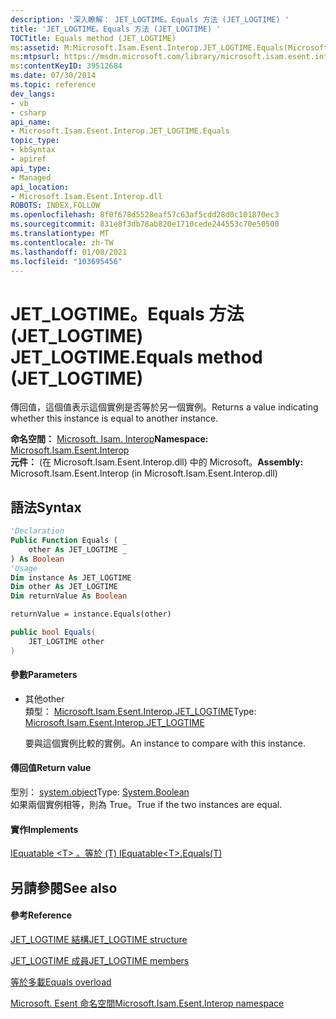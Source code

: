 ```yaml
---
description: '深入瞭解： JET_LOGTIME。Equals 方法 (JET_LOGTIME) '
title: 'JET_LOGTIME。Equals 方法 (JET_LOGTIME) '
TOCTitle: Equals method (JET_LOGTIME)
ms:assetid: M:Microsoft.Isam.Esent.Interop.JET_LOGTIME.Equals(Microsoft.Isam.Esent.Interop.JET_LOGTIME)
ms:mtpsurl: https://msdn.microsoft.com/library/microsoft.isam.esent.interop.jet_logtime.equals(v=EXCHG.10)
ms:contentKeyID: 39512684
ms.date: 07/30/2014
ms.topic: reference
dev_langs:
- vb
- csharp
api_name:
- Microsoft.Isam.Esent.Interop.JET_LOGTIME.Equals
topic_type:
- kbSyntax
- apiref
api_type:
- Managed
api_location:
- Microsoft.Isam.Esent.Interop.dll
ROBOTS: INDEX,FOLLOW
ms.openlocfilehash: 8f0f678d5528eaf57c63af5cdd28d0c101870ec3
ms.sourcegitcommit: 831e8f3db78ab820e1710cede244553c70e50500
ms.translationtype: MT
ms.contentlocale: zh-TW
ms.lasthandoff: 01/08/2021
ms.locfileid: "103695456"
---
```

# <a name="jet_logtimeequals-method-jet_logtime"></a><span data-ttu-id="903f4-103">JET_LOGTIME。Equals 方法 (JET_LOGTIME) </span><span class="sxs-lookup"><span data-stu-id="903f4-103">JET_LOGTIME.Equals method (JET_LOGTIME)</span></span>

<span data-ttu-id="903f4-104">傳回值，這個值表示這個實例是否等於另一個實例。</span><span class="sxs-lookup"><span data-stu-id="903f4-104">Returns a value indicating whether this instance is equal to another instance.</span></span>

<span data-ttu-id="903f4-105">**命名空間：**  [Microsoft. Isam. Interop](./microsoft.isam.esent.interop-namespace.md)</span><span class="sxs-lookup"><span data-stu-id="903f4-105">**Namespace:**  [Microsoft.Isam.Esent.Interop](./microsoft.isam.esent.interop-namespace.md)</span></span>  
<span data-ttu-id="903f4-106">**元件：**  (在 Microsoft.Isam.Esent.Interop.dll) 中的 Microsoft。</span><span class="sxs-lookup"><span data-stu-id="903f4-106">**Assembly:**  Microsoft.Isam.Esent.Interop (in Microsoft.Isam.Esent.Interop.dll)</span></span>

## <a name="syntax"></a><span data-ttu-id="903f4-107">語法</span><span class="sxs-lookup"><span data-stu-id="903f4-107">Syntax</span></span>

``` vb
'Declaration
Public Function Equals ( _
    other As JET_LOGTIME _
) As Boolean
'Usage
Dim instance As JET_LOGTIME
Dim other As JET_LOGTIME
Dim returnValue As Boolean

returnValue = instance.Equals(other)
```

``` csharp
public bool Equals(
    JET_LOGTIME other
)
```

#### <a name="parameters"></a><span data-ttu-id="903f4-108">參數</span><span class="sxs-lookup"><span data-stu-id="903f4-108">Parameters</span></span>

  - <span data-ttu-id="903f4-109">其他</span><span class="sxs-lookup"><span data-stu-id="903f4-109">other</span></span>  
    <span data-ttu-id="903f4-110">類型： [Microsoft.Isam.Esent.Interop.JET_LOGTIME](./jet-logtime-structure2.md)</span><span class="sxs-lookup"><span data-stu-id="903f4-110">Type: [Microsoft.Isam.Esent.Interop.JET_LOGTIME](./jet-logtime-structure2.md)</span></span>  
    
    <span data-ttu-id="903f4-111">要與這個實例比較的實例。</span><span class="sxs-lookup"><span data-stu-id="903f4-111">An instance to compare with this instance.</span></span>

#### <a name="return-value"></a><span data-ttu-id="903f4-112">傳回值</span><span class="sxs-lookup"><span data-stu-id="903f4-112">Return value</span></span>

<span data-ttu-id="903f4-113">型別： [system.object](/dotnet/api/system.boolean)</span><span class="sxs-lookup"><span data-stu-id="903f4-113">Type: [System.Boolean](/dotnet/api/system.boolean)</span></span>  
<span data-ttu-id="903f4-114">如果兩個實例相等，則為 True。</span><span class="sxs-lookup"><span data-stu-id="903f4-114">True if the two instances are equal.</span></span>  

#### <a name="implements"></a><span data-ttu-id="903f4-115">實作</span><span class="sxs-lookup"><span data-stu-id="903f4-115">Implements</span></span>

[<span data-ttu-id="903f4-116">IEquatable \<T\> 。等於 (T) </span><span class="sxs-lookup"><span data-stu-id="903f4-116">IEquatable\<T\>.Equals(T)</span></span>](/dotnet/api/system.iequatable-1.equals#System_IEquatable_1_Equals__0_)  

## <a name="see-also"></a><span data-ttu-id="903f4-117">另請參閱</span><span class="sxs-lookup"><span data-stu-id="903f4-117">See also</span></span>

#### <a name="reference"></a><span data-ttu-id="903f4-118">參考</span><span class="sxs-lookup"><span data-stu-id="903f4-118">Reference</span></span>

[<span data-ttu-id="903f4-119">JET_LOGTIME 結構</span><span class="sxs-lookup"><span data-stu-id="903f4-119">JET_LOGTIME structure</span></span>](./jet-logtime-structure2.md)

[<span data-ttu-id="903f4-120">JET_LOGTIME 成員</span><span class="sxs-lookup"><span data-stu-id="903f4-120">JET_LOGTIME members</span></span>](./jet-logtime-members.md)

[<span data-ttu-id="903f4-121">等於多載</span><span class="sxs-lookup"><span data-stu-id="903f4-121">Equals overload</span></span>](./jet-logtime.equals-method.md)

[<span data-ttu-id="903f4-122">Microsoft. Esent 命名空間</span><span class="sxs-lookup"><span data-stu-id="903f4-122">Microsoft.Isam.Esent.Interop namespace</span></span>](./microsoft.isam.esent.interop-namespace.md)
